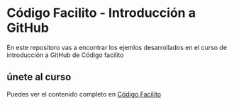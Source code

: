 # Código Facilito - Introducción a GitHub

En este repositoro vas a encontrar los ejemlos desarrollados en el curso de introducción a GitHub de Código facilito

## únete al curso

Puedes ver el contenido completo en
[Código Facilito](http://www.codigofacilito.com)
